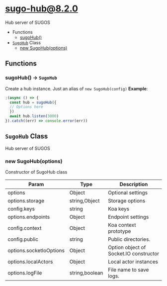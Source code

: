 # sugo-hub@8.2.0

Hub server of SUGOS

+ Functions
  + [sugoHub()](#sugo-hub-function-sugo-hub)
+ [`SugoHub`](#sugo-hub-class) Class
  + [new SugoHub(options)](#sugo-hub-class-sugo-hub-constructor)

## Functions

<a class='md-heading-link' name="sugo-hub-function-sugo-hub" ></a>

### sugoHub() -> `SugoHub`

Create a hub instance. Just an alias of `new SugoHub(config)`
**Example**:

```javascript
;(async () => {
  const hub = sugoHub({
  // Options here
  })
  await hub.listen(3000)
}).catch((err) => console.error(err))
```


<a class='md-heading-link' name="sugo-hub-class"></a>

## `SugoHub` Class

Hub server of SUGOS




<a class='md-heading-link' name="sugo-hub-class-sugo-hub-constructor" ></a>

### new SugoHub(options)

Constructor of SugoHub class

| Param | Type | Description |
| ----- | --- | -------- |
| options | Object | Optional settings |
| options.storage | string,Object | Storage options |
| config.keys | string | Koa keys |
| options.endpoints | Object | Endpoint settings |
| config.context | Object | Koa context prototype |
| config.public | string | Public directories. |
| options.socketIoOptions | Object | Option object of Socket.IO constructor |
| options.localActors | Object | Local actor instances |
| options.logFile | string,boolean | File name to save logs. |




